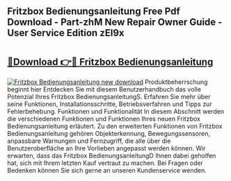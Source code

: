 ## Fritzbox Bedienungsanleitung Free Pdf Download - Part-zhM New Repair Owner Guide - User Service Edition zEl9x

# <h2><a href="http://df2t57.blite.top/?on=Fritzbox+Bedienungsanleitung">🔗Download 👉🔴 Fritzbox Bedienungsanleitung</a></h2>

[![Fritzbox Bedienungsanleitung new download](https://i.imgur.com/lujVjoI.png)](http://df2t57.blite.top/?on=Fritzbox+Bedienungsanleitung)
Produktbeherrschung beginnt hier Entdecken Sie mit diesem Benutzerhandbuch das volle Potenzial Ihres Fritzbox BedienungsanleitungS. Erfahren Sie mehr über seine Funktionen, Installationsschritte, Betriebsverfahren und Tipps zur Fehlerbehebung. Funktionen und Funktionalität In diesem Abschnitt werden die verschiedenen Funktionen und Funktionen Ihres neuen Fritzbox Bedienungsanleitung erläutert. Zu den erweiterten Funktionen von Fritzbox Bedienungsanleitung gehören Objekterkennung, Bewegungssensoren, anpassbare Warnungen und Fernzugriff, die alle über die Benutzeroberfläche an Ihre Vorlieben angepasst werden können. Wir erwarten, dass das Fritzbox BedienungsanleitungD Ihnen dabei geholfen hat, sich mit Ihrem letzten Kauf vertraut zu machen. Bei Fragen oder Bedenken können Sie sich gerne an unseren Kundenservice wenden.
